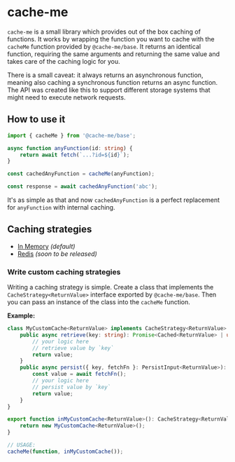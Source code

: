 # cache-me

`cache-me` is a small library which provides out of the box caching of functions. It works by wrapping the function you want to cache with the `cacheMe` function provided by `@cache-me/base`. It returns an identical function, requiring the same arguments and returning the same value and takes care of the caching logic for you.

There is a small caveat: it always returns an asynchronous function, meaning also caching a synchronous function returns an async function. The API was created like this to support different storage systems that might need to execute network requests.

## How to use it
```typescript
import { cacheMe } from '@cache-me/base';

async function anyFunction(id: string) {
    return await fetch(`...?id=${id}`);
}

const cachedAnyFunction = cacheMe(anyFunction);

const response = await cachedAnyFunction('abc');
```

It's as simple as that and now `cachedAnyFunction` is a perfect replacement for `anyFunction` with internal caching.

## Caching strategies

* [In Memory](./base/README.md) _(default)_
* [Redis](./redis/README.md) _(soon to be released)_

### Write custom caching strategies

Writing a caching strategy is simple. Create a class that implements the `CacheStrategy<ReturnValue>` interface exported by `@cache-me/base`. Then you can pass an instance of the class into the `cacheMe` function.

**Example:**

```typescript
class MyCustomCache<ReturnValue> implements CacheStrategy<ReturnValue> {
    public async retrieve(key: string): Promise<Cached<ReturnValue> | undefined> {
        // your logic here
        // retrieve value by `key`
        return value;
    }
    public async persist({ key, fetchFn }: PersistInput<ReturnValue>): Promise<ReturnValue> {
        const value = await fetchFn();
        // your logic here
        // persist value by `key`
        return value;
    }
}

export function inMyCustomCache<ReturnValue>(): CacheStrategy<ReturnValue> {
    return new MyCustomCache<ReturnValue>();
}

// USAGE:
cacheMe(function, inMyCustomCache());
```
